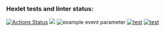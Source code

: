 ### Hexlet tests and linter status:
[![Actions Status](https://github.com/Dan-oss/frontend-project-lvl1/workflows/hexlet-check/badge.svg)](https://github.com/Dan-oss/frontend-project-lvl1/actions)
<a href="https://codeclimate.com/github/Dan-oss/frontend-project-lvl1/maintainability"><img src="https://api.codeclimate.com/v1/badges/fe5475e450c291c83e9c/maintainability" /></a>
![example event parameter](https://github.com/github/docs/actions/workflows/main.yml/badge.svg?event=pull_request)
[![test](https://github.com/Dan-oss/frontend-project-lvl1/actions/workflows/tests.yml/badge.svg)](https://github.com/Dan-oss/frontend-project-lvl1/actions/workflows/tests.yml)
[![test](https://github.com/Dan-oss/frontend-project-lvl1/actions/workflows/tests.yml/badge.svg)](https://github.com/Dan-oss/frontend-project-lvl1/actions/workflows/tests.yml)
